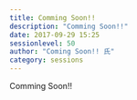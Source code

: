 ```yaml
---
title: Comming Soon!!
description: "Comming Soon!!"
date: 2017-09-29 15:25
sessionlevel: 50
author: "Coming Soon!! 氏"
category: sessions
---
```

Comming Soon!!
